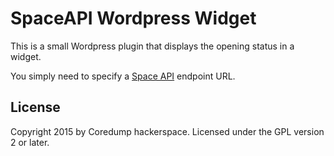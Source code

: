 # SpaceAPI Wordpress Widget

This is a small Wordpress plugin that displays the opening status in a widget.

You simply need to specify a [Space API](http://spaceapi.net/) endpoint URL.

## License

Copyright 2015 by Coredump hackerspace. Licensed under the GPL version 2 or later.
